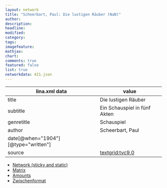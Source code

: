 ```yaml
---
layout: network
title: "Scheerbart, Paul: Die lustigen Räuber (NaN)"
author:
description:
headline:
modified:
category:
tags:
imagefeature: 
mathjax: 
chart: 
comments: true
featured: false
list: true
networkdata: 421.json
---
```

lina.xml data  | value
------------- | -------------
title|Die lustigen Räuber
subtitle|Ein Schauspiel in fünf Akten
genretitle|Schauspiel
author|Scheerbart, Paul
date[@when="1904"][@type="written"]|
source|[textgrid:tvc9.0](https://textgridlab.org/1.0/tgcrud-public/rest/textgrid:tvc9.0/data)



* [Network (sticky and static)](/network421)
* [Matrix](/matrix421)
* [Amounts](/amount421)
* [Zwischenformat](/lina421 )
